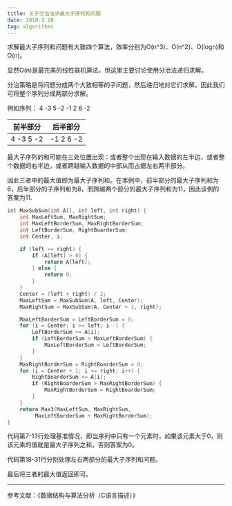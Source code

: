 ```yaml
---
title: 关于分治法求最大子序列和问题
date: 2018.3.28
tag: algorithms
---
```


求解最大子序列和问题有大致四个算法，效率分别为O(n^3)、O(n^2)、O(logn)和O(n)。

显然O(n)是最完美的线性联机算法，但这里主要讨论使用分治法递归求解。

<!--more-->

分治策略是将问题分成两个大致相等的子问题，然后递归地对它们求解。因此我们可将整个序列分成两部分求解。

例如序列： 4 -3 5 -2 -1 2 6 -2

|前半部分 |后半部分|
|-----|------|
|4 -3 5 -2| -1 2 6 -2|

最大子序列的和可能在三处位置出现：或者整个出现在输入数据的左半边，或者整个数据的右半边，或者跨越输入数据的中部从而占据左右两半部分。

因此三者中的最大值即为最大子序列和。在本例中，前半部分的最大子序列和为6，后半部分的子序列和为8，而跨越两个部分的最大子序列和为11，因此该例的答案为11.

```c
int MaxSubSum(int A[], int left, int right) {
    int MaxLeftSum, MaxRightSum;
    int MaxLeftBorderSum, MaxRightBorderSum;
    int LeftBorderSum, RightBoarderSum;
    int Center, i;

    if (left == right) {
        if (A[left] > 0) {
            return A[left];
        } else {
            return 0;
        }
    }
    Center = (left + right) / 2;
    MaxLeftSum = MaxSubSum(A, left, Center);
    MaxRightSum = MaxSubSum(A, Center + 1, right);

    MaxLeftBorderSum = LeftBorderSum = 0;
    for (i = Center; i >= left; i--) {
        LeftBorderSum += A[i];
        if (LeftBorderSum > MaxLeftBorderSum) {
            MaxLeftBorderSum = LeftBorderSum;
        }
    }
    MaxRightBorderSum = RightBoarderSum = 0;
    for (i = Center + 1; i <= right; i++) {
        RightBoarderSum += A[i];
        if (RightBoarderSum > MaxRightBorderSum) {
            MaxRightBorderSum = RightBoarderSum;
        }
    }
    return Max3(MaxLeftSum, MaxRightSum,
         MaxLeftBorderSum + MaxRightBorderSum);
}

```

代码第7-13行处理基准情况，即当序列中只有一个元素时，如果该元素大于0，则该元素的值就是最大子序列之和，否则答案为0。

代码第18-31行分别处理左右两部分的最大子序列和问题。

最后将三者的最大值返回即可。

----
参考文献：《数据结构与算法分析（C语言描述）》
